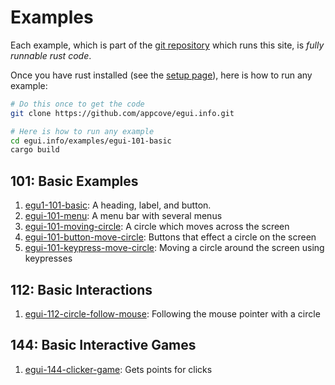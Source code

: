 
# Examples

Each example, which is part of the [git repository](https://github.com/appcove/egui.info.git) which runs this site, is *fully runnable rust code*. 

Once you have rust installed (see the [setup page](/setup)), here is how to run any example:

```bash
# Do this once to get the code
git clone https://github.com/appcove/egui.info.git

# Here is how to run any example
cd egui.info/examples/egui-101-basic
cargo build
```


## 101: Basic Examples

1. [egu1-101-basic](./egui-101-basic): A heading, label, and button.
1. [egui-101-menu](./egui-101-menu): A menu bar with several menus
1. [egui-101-moving-circle](./egui-101-moving-circle): A circle which moves across the screen
1. [egui-101-button-move-circle](./egui-101-button-move-circle): Buttons that effect a circle on the screen
1. [egui-101-keypress-move-circle](./egui-101-keypress-move-circle): Moving a circle around the screen using keypresses

## 112: Basic Interactions

1. [egui-112-circle-follow-mouse](./egui-112-circle-follow-mouse): Following the mouse pointer with a circle

## 144: Basic Interactive Games

1. [egui-144-clicker-game](./egui-144-clicker-game): Gets points for clicks
